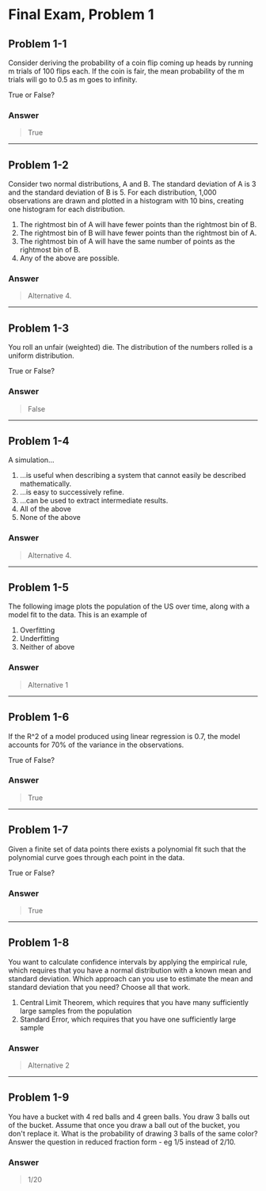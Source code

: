 # Final Exam, Problem 1

## Problem 1-1

Consider deriving the probability of a coin flip coming up heads by running m trials of 100 flips each. If the coin is fair, the mean probability of the m trials will go to 0.5 as m goes to infinity.

True or False?

### Answer

> True

---

## Problem 1-2

Consider two normal distributions, A and B. The standard deviation of A is 3 and the standard deviation of B is 5. For each distribution, 1,000 observations are drawn and plotted in a histogram with 10 bins, creating one histogram for each distribution.

1. The rightmost bin of A will have fewer points than the rightmost bin of B.
2. The rightmost bin of B will have fewer points than the rightmost bin of A.
3. The rightmost bin of A will have the same number of points as the rightmost bin of B.
4. Any of the above are possible.

### Answer

> Alternative 4.

---

## Problem 1-3

You roll an unfair (weighted) die. The distribution of the numbers rolled is a uniform distribution.

True or False?

### Answer

> False

---

## Problem 1-4

A simulation...

1. ...is useful when describing a system that cannot easily be described mathematically.
2. ...is easy to successively refine.
3. ...can be used to extract intermediate results.
4. All of the above
5. None of the above

### Answer

> Alternative 4.

---

## Problem 1-5

The following image plots the population of the US over time, along with a model fit to the data. This is an example of

1. Overfitting
2. Underfitting
3. Neither of above

### Answer

> Alternative 1

---

## Problem 1-6

If the R^2 of a model produced using linear regression is 0.7, the model accounts for 70% of the variance in the observations.

True of False?

### Answer

> True

---

## Problem 1-7

Given a finite set of data points there exists a polynomial fit such that the polynomial curve goes through each point in the data.

True or False?

### Answer

> True

---

## Problem 1-8

You want to calculate confidence intervals by applying the empirical rule, which requires that you have a normal distribution with a known mean and standard deviation. Which approach can you use to estimate the mean and standard deviation that you need? Choose all that work.

1. Central Limit Theorem, which requires that you have many sufficiently large samples from the population
2. Standard Error, which requires that you have one sufficiently large sample

### Answer

> Alternative 2

---

## Problem 1-9

You have a bucket with 4 red balls and 4 green balls. You draw 3 balls out of the bucket. Assume that once you draw a ball out of the bucket, you don't replace it. What is the probability of drawing 3 balls of the same color? Answer the question in reduced fraction form - eg 1/5 instead of 2/10.

### Answer

> 1/20
